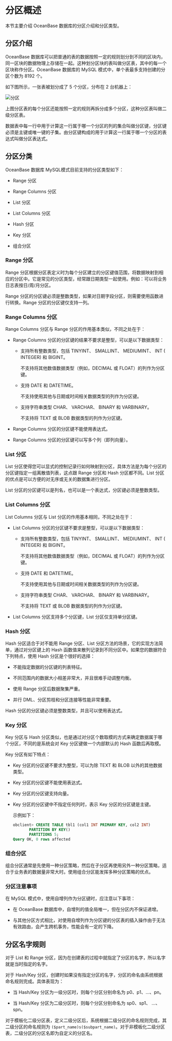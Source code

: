 # 分区概述

本节主要介绍 OceanBase 数据库的分区介绍和分区类型。

## 分区介绍

OceanBase 数据库可以把普通的表的数据按照一定的规则划分到不同的区块内，同一区块的数据物理上存储在一起。这种划分区块的表叫做分区表，其中的每一个区块称作分区。OceanBase 数据库的 MySQL 模式中，单个表最多支持创建的分区个数为 8192 个。

如下图所示，一张表被划分成了 5 个分区，分布在 2 台机器上：

![分区](https://help-static-aliyun-doc.aliyuncs.com/assets/img/zh-CN/2532290461/p362799.jpg)

上图分区表的每个分区还能按照一定的规则再拆分成多个分区，这种分区表叫做二级分区表。

数据表中每一行中用于计算这一行属于哪一个分区的列的集合叫做分区键，分区键必须是主键或唯一键的子集。由分区键构成的用于计算这一行属于哪一个分区的表达式叫做分区表达式。

## 分区分类

OceanBase 数据库 MySQL模式目前支持的分区类型如下：

* Range 分区

* Range Columns 分区

* List 分区

* List Columns 分区

* Hash 分区

* Key 分区

* 组合分区

### Range 分区

Range 分区根据分区表定义时为每个分区建立的分区键值范围，将数据映射到相应的分区中。它是常见的分区类型，经常跟日期类型一起使用。例如：可以将业务日志表按日/周/月分区。

Range 分区的分区键必须是整数类型，如果对日期字段分区，则需要使用函数进行转换。Range 分区的分区键仅支持一列。

### Range Columns 分区

Range Columns 分区与 Range 分区的作用基本类似，不同之处在于：

* Range Columns 分区的分区键的结果不要求是整型，可以是以下数据类型：

  * 支持所有整数类型，包括 TINYINT、 SMALLINT、 MEDIUMINT、 INT ( INTEGER) 和 BIGINT。

    不支持将其他数值数据类型（例如，DECIMAL 或 FLOAT）的列作为分区键。
  
  * 支持 DATE 和 DATETIME。

    不支持使用其他与日期或时间相关数据类型的列作为分区键。

  * 支持字符串类型 CHAR、 VARCHAR、 BINARY 和 VARBINARY。

    不支持将 TEXT 或 BLOB 数据类型的列作为分区键。

* Range Columns 分区的分区键不能使用表达式。

* Range Columns 分区的分区键可以写多个列（即列向量）。

### List 分区

List 分区使得您可以显式的控制记录行如何映射到分区，具体方法是为每个分区的分区键指定一组离散值列表，这点跟 Range 分区和 Hash 分区都不同。List 分区的优点是可以方便的对无序或无关的数据集进行分区。

List 分区的分区键可以是列名，也可以是一个表达式，分区键必须是整数类型。

### List Columns 分区

List Columns 分区与 List 分区的作用基本相同，不同之处在于：

* List Columns 分区的分区键不要求是整型，可以是以下数据类型：

  * 支持所有整数类型，包括 TINYINT、 SMALLINT、 MEDIUMINT、 INT ( INTEGER) 和 BIGINT。

    不支持将其他数值数据类型（例如，DECIMAL 或 FLOAT）的列作为分区键。
  
  * 支持 DATE 和 DATETIME。

    不支持使用其他与日期或时间相关数据类型的列作为分区键。

  * 支持字符串类型 CHAR、 VARCHAR、 BINARY 和 VARBINARY。

    不支持将 TEXT 或 BLOB 数据类型的列作为分区键。

* List Columns 分区支持多个分区键，List 分区仅支持单分区键。

### Hash 分区

Hash 分区适合于对不能用 Range 分区、List 分区方法的场景，它的实现方法简单，通过对分区键上的 Hash 函数值来散列记录到不同分区中。如果您的数据符合下列特点，使用 Hash 分区是个很好的选择：

* 不能指定数据的分区键的列表特征。

* 不同范围内的数据大小相差非常大，并且很难手动调整均衡。

* 使用 Range 分区后数据聚集严重。

* 并行 DML、分区剪枝和分区连接等性能非常重要。

Hash 分区的分区键必须是整数类型，并且可以使用表达式。
### Key 分区

Key 分区与 Hash 分区类似，也是通过对分区个数取模的方式来确定数据属于哪个分区，不同的是系统会对 Key 分区键做一个内部默认的 Hash 函数后再取模。

Key 分区有如下特点：

* Key 分区的分区键不要求为整型，可以为除 TEXT 和 BLOB 以外的其他数据类型。

* Key 分区的分区键不能使用表达式。

* Key 分区的分区键支持向量。

* Key 分区的分区键中不指定任何列时，表示 Key 分区的分区键是主键。

  示例如下：

  ```sql
  obclient> CREATE TABLE tbl1 (col1 INT PRIMARY KEY, col2 INT) 
         PARTITION BY KEY() 
         PARTITIONS 5;
  Query OK, 0 rows affected
  ```

### 组合分区

组合分区通常是先使用一种分区策略，然后在子分区再使用另外一种分区策略，适合于业务表的数据量非常大时。使用组合分区能发挥多种分区策略的优点。

### 分区注意事项

在 MySQL 模式中，使用自增列作为分区键时，应注意以下事项：

* 在 OceanBase 数据库中，自增列的值全局唯一，但在分区内不保证递增。

* 与其他分区方式相比，对使用自增列作为分区键的分区表的插入操作由于无法有效路由，会产生跨机事务，性能会有一定的下降。

## 分区名字规则

对于 List 和 Range 分区，因为在创建表的过程中就指定了分区的名字，所以名字就是当时指定的名字。

对于 Hash/Key 分区，创建时如果没有指定分区的名字，分区的命名由系统根据命名规则完成。具体表现为：

* 当 Hash/Key 分区为一级分区时，则每个分区分别命名为 p0、p1、...、pn。

* 当 Hash/Key 分区为二级分区时，则每个分区分别命名为 sp0、sp1、 ...、spn。

对于模板化二级分区表，定义二级分区后，系统根据二级分区的命名规则完成，其二级分区的命名规则为 `($part_name)s($subpart_name)`。对于非模板化二级分区表，二级分区的分区名即为⾃定义的分区名。
